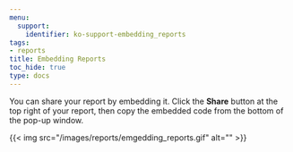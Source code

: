 ```yaml
---
menu:
  support:
    identifier: ko-support-embedding_reports
tags:
- reports
title: Embedding Reports
toc_hide: true
type: docs
---
```


You can share your report by embedding it. Click the **Share** button at the top right of your report, then copy the embedded code from the bottom of the pop-up window.

{{< img src="/images/reports/emgedding_reports.gif" alt="" >}}